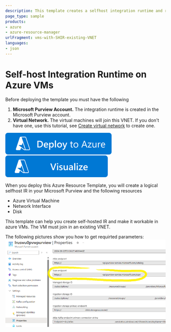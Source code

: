 ```yaml
---
description: This template creates a selfhost integration runtime and registers it on Azure virtual machines
page_type: sample
products:
- azure
- azure-resource-manager
urlFragment: vms-with-SHIR-existing-VNET
languages:
- json
---
```

# Self-host Integration Runtime on Azure VMs

Before deploying the template you must have the following

1. **Microsoft Purview Account.** The integration runtime is created in the Microsoft Purview account.
2. **Virtual Network.** The virtual machines will join this VNET. If you don't have one, use this tutorial, see [Create virtual network](https://docs.microsoft.com/azure/virtual-network/virtual-networks-create-vnet-arm-pportal#create-a-virtual-network) to create one.

[![Deploy To Azure](https://raw.githubusercontent.com/Azure/azure-quickstart-templates/master/1-CONTRIBUTION-GUIDE/images/deploytoazure.svg?sanitize=true)](https://portal.azure.com/#create/Microsoft.Template/uri/https%3A%2F%2Fraw.githubusercontent.com%2Fluisrac%2Fpurview-samples%2Fmaster%2FIaC%2Fvms-with-SHIR-existing-VNET%2Fazuredeploy.json)  [![Visualize](https://raw.githubusercontent.com/Azure/azure-quickstart-templates/master/1-CONTRIBUTION-GUIDE/images/visualizebutton.svg?sanitize=true)](http://armviz.io/#/?load=https%3A%2F%2Fraw.githubusercontent.com%2Fluisrac%2Fpurview-samples%2Fmaster%2FIaC%2Fvms-with-SHIR-existing-VNET%2Fazuredeploy.json)

When you deploy this Azure Resource Template, you will create a logical selfhost IR in your Microsoft Purview and the following resources

- Azure Virtual Machine
- Network Interface
- Disk

This template can help you create self-hosted IR and make it workable in azure VMs. The VM must join in an existing VNET.

The following pictures show you how to get requirted parameters:
![Purview scan endpoint](images/purview-scan-endpoint.png)